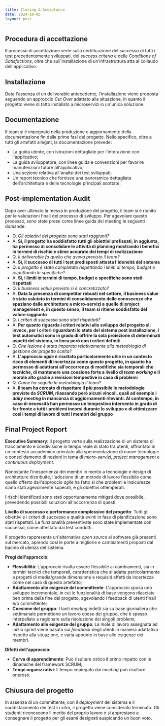 ```yaml
---
title: Closing & Acceptance 
date: 2024-10-05
layout: post
---
```


## Procedura di accettazione

Il processo di accettazione verte sulla certificazione del successo di tutti i test precedentemente sviluppati, dei _success criteria_ e delle _Conditions of Satisfactions_, oltre che sull'installazione di un'infrastruttura atta al collaudo dell'applicativo.

## Installazione

Data l'assenza di un deliverable antecedente, l'installazione viene proposta seguendo un approccio _Cut Over_ adattato alla situazione, in quanto il progetto viene di fatto installato a microservizi in un'unica soluzione.

## Documentazione

Il team si è impegnato nella produzione e aggiornamento della documentazione fin dalle prime fasi del progetto.
Nello specifico, oltre a tutti gli artefatti allegati, la documentazione prevede:

- La guida utente, con istruzioni dettagliate per l'interazione con l'applicativo;
- La guida sviluppatore, con linee guida e convenzioni per favorire manutenzioni future all'applicativo;
- Una sezione relativa all'analisi dei test sviluppati;
- Un report tecnico che fornisce una panoramica dettagliata dell'architettura e delle tecnologie principali adottate.

## Post-implementation Audit

Dopo aver ultimato la messa in produzione del progetto, il team si è riunito per le valutazioni finali del processo di sviluppo. Per agevolare questo processo, sono state prese come linee guida del meeting le seguenti domande:

- Q. _Gli obiettivi del progetto sono stati raggiunti?_
- A. **Sì, il progetto ha soddisfatto tutti gli obiettivi prefissati; in aggiunta, ha permesso di consolidare le attività di planning mostrando i benefici in termini di rischio e stime accurate dei tempi di realizzazione**
- Q. _Il deliverable fa quello che aveva previsto il team?_
- A. **Sì, il successo di tutti i test predisposti attesta l'idoneità del sistema**
- Q. _Il progetto è stato completato rispettando i limiti di tempo, budget e rispettando le specifiche?_
- A. **Sì, i limiti in termini di tempo, budget e specifiche sono stati rispettati**
- Q. _Il business value previsto si è concretizzato?_
- A. **Data la presenza di competitor robusti nel settore, il business value è stato valutato in termini di consolidamento delle conoscenze che spaziano dalle architetture a micro-servizi a quelle di project management e, in questo senso, il team si ritiene soddisfatto del valore raggiunto**
- Q. _I criteri di successo sono stati rispettati?_
- A. **Per quanto riguarda i criteri relativi allo sviluppo del progetto sì; invece, per i criteri riguardanti lo stato del sistema post installazione, i test automatici sono in grado di offrire la sola proiezione di determinati aspetti del sistema, in linea però con i criteri definiti**
- Q. _Che lezione è stata imparata relativamente alla metodologia di gestione del progetto scelta?_
- A. **L'approccio _agile_ è risultato particolarmente utile in un contesto ricco di elementi di incertezza come questo progetto, in quanto ha permesso di adattarsi all'occorrenza di modifiche sia temporali che tecniche, di mantenere una coesione forte a livello di _team working_ e il morale alto grazie a revisioni tempestive in caso di problemi**
- Q. _Come ha seguito la metodologia il team?_
- A. **Il team ha cercato di rispettare il più possibile le metodologie previste da _SCRUM_, rilassando però alcuni vincoli, quali ad esempio i _daily meeting_ in mancanza di aggiornamenti rilevanti. Al contempo, in caso di necessità han permesso un tempestivo intervento in grado di far fronte a tutti i problemi incorsi durante lo sviluppo e di ottimizzare così i tempi di lavoro di tutti i membri del gruppo**

## Final Project Report

**Executive Summary**: Il progetto verte sulla realizzazione di un sistema di tracciamento e condivisione in tempo reale di stato tra utenti, affrontato in un contesto accademico orientato alla sperimentazione di nuove tecnologie e consolidamento di nozioni in tema di _micro-servizi_, _project management_ e _continuous deployment_.

Nonostante l'inesperienza dei membri in merito a tecnologie e design di architetture distribuite, l'adozione di un metodo di lavoro flessibile come quello offerto dall'approccio _agile_ ha fatto sì che problemi e insicurezze siano stati agevolmente superati, e gli obiettivi ottemperati.

I rischi identificati sono stati opportunamente mitigati dove possibile, prevedendo possibili soluzioni all'occorrenza di questi. 

**Livello di successo e performance complessive del progetto**: Tutti gli obiettivi e i criteri di successo e qualità evinti in fase di pianificazione sono stati rispettati. Le funzionalità preventivate sono state implementate con successo, come attestato dai test condotti.

Il progetto rappresenta un'alternativa _open source_ ai software già presenti sul mercato, aprendo così le porte a migliorie e cambiamenti proposti dal bacino di utenza del sistema.

**Pregi dell'approccio**:
- **Flessibilità**: L'approccio risulta essere flessibile ai cambiamenti, sia in termini tecnici che temporali, caratteristica che si adatta particolarmente a progetti di media/grande dimensione e requisiti affetti da incertezza come nel caso di questo artefatto;
- **Adattamento alle esigenze del committente**: L'approccio sposa uno sviluppo incrementale, in cui le funzionalità di base vengono rilasciate ben prima della fine del progetto, agevolando i feedback di utenti finali e/o committente;
- **Coesione del gruppo**: I tanti _meeting_ indetti sia su base giornaliera che settimanale permettono un lavoro coeso del gruppo, che è spesso interpellato a ragionare sulla risoluzione dei singoli problemi;
- **Adattamento alle esigenze del gruppo**: La mole di lavoro assegnata ad inizio sprint viene basata sui _feedback_ degli utenti in maniera adattativa rispetto alla situazione, e varia appunto in base alle esigenze dei membri.

**Difetti dell'approccio**:
- **Curva di apprendimento**: Può risultare ostico il primo impatto con le dinamiche del framework SCRUM;
- **Tempi organizzativi**: Il tempo impiegato dai _meeting_ può risultare oneroso.


## Chiusura del progetto

In assenza di un committente, con il _deployment_ del sistema e il soddisfacimento dei test in vitro, il progetto viene considerato terminato. Gli studenti riconoscono il merito del proprio lavoro e si apprestano a consegnare il progetto per gli esami designati auspicando un buon voto.
